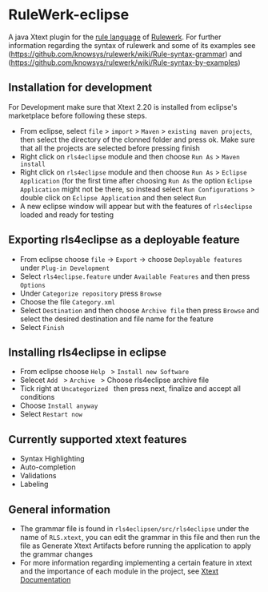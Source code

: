 # RuleWerk-eclipse


A java Xtext plugin for the [rule language](https://github.com/knowsys/rulewerk/wiki#rule-language) of [Rulewerk](https://github.com/knowsys/rulewerk). For further information regarding the syntax of rulewerk and some of its examples see (https://github.com/knowsys/rulewerk/wiki/Rule-syntax-grammar) and (https://github.com/knowsys/rulewerk/wiki/Rule-syntax-by-examples) 

Installation for development
------------
For Development make sure that Xtext 2.20 is installed from eclipse's marketplace before following these steps.
* From eclipse, select ```file``` > ```import``` > ```Maven``` > ```existing maven projects```, then select the directory of the clonned folder and press ok. Make sure that     all the projects are selected before pressing finish
* Right click on ```rls4eclipse``` module and then choose ```Run As``` > ```Maven install```
* Right click on ```rls4eclipse``` module and then choose ```Run As``` > ```Eclipse Application``` (for the first time after choosing ```Run As``` the option ```Eclipse         Application``` might not be there, so instead select ```Run Configurations``` > double click on ```Eclipse Application``` and then select ```Run```
* A new eclipse window will appear but with the features of ```rls4eclipse``` loaded and ready for testing

Exporting rls4eclipse as a deployable feature
------------
* From eclipse choose ```file``` -> ```Export``` -> choose ```Deployable features``` under ```Plug-in Development```
* Select ```rls4eclipse.feature``` under ```Available Features``` and then press ```Options```
* Under ```Categorize repository``` press ```Browse```
* Choose the file ```Category.xml```
* Select ```Destination``` and then choose ```Archive file``` then press ```Browse``` and select the desired destination and file name for the feature
* Select ```Finish```

Installing rls4eclipse in eclipse
------------
* From eclipse choose  ```Help ``` >  ```Install new Software ```
* Selecet  ```Add ``` >  ```Archive ``` > Choose rls4eclipse archive file
* Tick right at  ```Uncategorized ``` then press next, finalize and accept all conditions
* Choose  ```Install anyway ```
* Select  ```Restart now ```

Currently supported xtext features
------------
* Syntax Highlighting
* Auto-completion
* Validations
* Labeling

General information
------------

* The grammar file is found in ```rls4eclipsen/src/rls4eclipse``` under the name of ```RLS.xtext```, you can edit the grammar in this file and then run the file as Generate Xtext Artifacts before running the application to apply the grammar changes
* For more information regarding implementing a certain feature in xtext and the importance of each module in the project, see [Xtext Documentation](https://www.eclipse.org/Xtext/documentation/310_eclipse_support.html)
